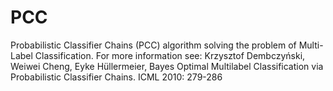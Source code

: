 PCC
===

Probabilistic Classifier Chains (PCC) algorithm solving the problem of Multi-Label Classification. For more information see: Krzysztof Dembczyński, Weiwei Cheng, Eyke Hüllermeier,  Bayes Optimal Multilabel Classification via Probabilistic Classifier Chains. ICML 2010: 279-286
